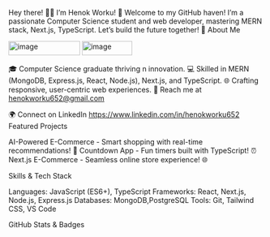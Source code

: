Hey there! 👨‍💻 I’m Henok Worku! 🚀
Welcome to my GitHub haven! I’m a passionate Computer Science student and web developer, mastering MERN stack, Next.js, TypeScript. Let’s build the future together! 🌟
About Me

<img width="141" height="28" alt="image" src="https://github.com/user-attachments/assets/b890c3bd-357f-4c7a-8c53-f4292aec37a8" />

<img width="99" height="28" alt="image" src="https://github.com/user-attachments/assets/4a5e2e45-cb80-4302-ac6e-789f71fbb2c4" />

🎓 Computer Science graduate thriving
n innovation.
💻 Skilled in MERN (MongoDB, Express.js, React, Node.js), Next.js, and TypeScript.
🌐 Crafting responsive, user-centric web experiences.
📧 Reach me at henokworku652@gmail.com

🌍 Connect on LinkedIn https://www.linkedin.com/in/henokworku652
Featured Projects

AI-Powered E-Commerce - Smart shopping with real-time recommendations! 🛒
Countdown App - Fun timers built with TypeScript! ⏰
Next.js E-Commerce - Seamless online store experience! 🌐

Skills & Tech Stack

Languages: JavaScript (ES6+), TypeScript
Frameworks: React, Next.js, Node.js, Express.js
Databases: MongoDB,PostgreSQL
Tools: Git, Tailwind CSS, VS Code

GitHub Stats & Badges 
